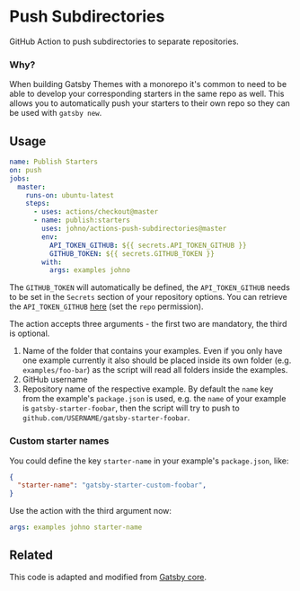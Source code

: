 # Push Subdirectories

GitHub Action to push subdirectories to separate repositories.

### Why?

When building Gatsby Themes with a monorepo it's common to need to
be able to develop your corresponding starters in the same repo as
well. This allows you to automatically push your starters to their
own repo so they can be used with `gatsby new`.

## Usage

```yml
name: Publish Starters
on: push
jobs:
  master:
    runs-on: ubuntu-latest
    steps:
      - uses: actions/checkout@master
      - name: publish:starters
        uses: johno/actions-push-subdirectories@master
        env:
          API_TOKEN_GITHUB: ${{ secrets.API_TOKEN_GITHUB }}
          GITHUB_TOKEN: ${{ secrets.GITHUB_TOKEN }}
        with:
          args: examples johno
```

The `GITHUB_TOKEN` will automatically be defined, the `API_TOKEN_GITHUB` needs to be set in the `Secrets` section of your repository options. You can retrieve the `API_TOKEN_GITHUB` [here](https://github.com/settings/tokens) (set the `repo` permission).

The action accepts three arguments - the first two are mandatory, the third is optional.

1. Name of the folder that contains your examples. Even if you only have one example currently it also should be placed inside its own folder (e.g. `examples/foo-bar`) as the script will read all folders inside the examples.
2. GitHub username
3. Repository name of the respective example. By default the `name` key from the example's `package.json` is used, e.g. the `name` of your example is `gatsby-starter-foobar`, then the script will try to push to `github.com/USERNAME/gatsby-starter-foobar`.

### Custom starter names

You could define the key `starter-name` in your example's `package.json`, like:

```json
{
  "starter-name": "gatsby-starter-custom-foobar",
}
```

Use the action with the third argument now:

```yml
args: examples johno starter-name
```

## Related

This code is adapted and modified from [Gatsby core](https://github.com/gatsbyjs/gatsby/blob/8933ca9b3bf2c9b4fd580dd437d8695c3be705b7/scripts/clone-and-validate.sh).
